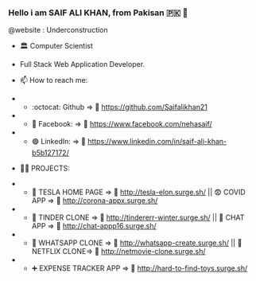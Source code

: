 ### Hello i am SAIF ALI KHAN, from Pakisan :pakistan: 👋
@website : Underconstruction

- :classical_building: Computer Scientist

-   Full Stack Web Application Developer.

- 📫 How to reach me:  

- - :octocat: Github              => :link:	https://github.com/Saifalikhan21
- - :large_blue_circle: Facebook: => :link:	https://www.facebook.com/nehasaif/
- - :purple_circle: LinkedIn:     => :link:	https://www.linkedin.com/in/saif-ali-khan-b5b127172/

- :technologist: PROJECTS:    

- - :red_car:	TESLA HOME PAGE   => :link:	http://tesla-elon.surge.sh/   ||  :fearful: COVID APP  => :link:	http://corona-appx.surge.sh/              
- - :couple:	TINDER CLONE => :link:	http://tindererr-winter.surge.sh/   ||  :email: CHAT APP => :link: http://chat-appp16.surge.sh/ 
- - :email:	 WHATSAPP CLONE => :link:	http://whatsapp-create.surge.sh/  ||  :movie_camera: NETFLIX CLONE=> :link: http://netmovie-clone.surge.sh/
- - :heavy_plus_sign:	EXPENSE TRACKER APP  => :link:	http://hard-to-find-toys.surge.sh/
 


